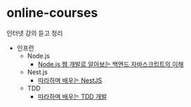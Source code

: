 # online-courses
인터넷 강의 듣고 정리



- 인프런
  - Node.js
    - [Node.js 웹 개발로 알아보는 백엔드 자바스크립트의 이해](https://github.com/jihoonwang98/online-courses/tree/main/inflearn-node-js-basic-by-codesquad)
  - Nest.js
    - [따라하며 배우는 NestJS](https://github.com/jihoonwang98/online-courses/tree/main/follow-and-learn-nestjs)
  - TDD
    - [따라하며 배우는 TDD 개발](https://github.com/jihoonwang98/online-courses/tree/main/follow-and-learn-TDD)





